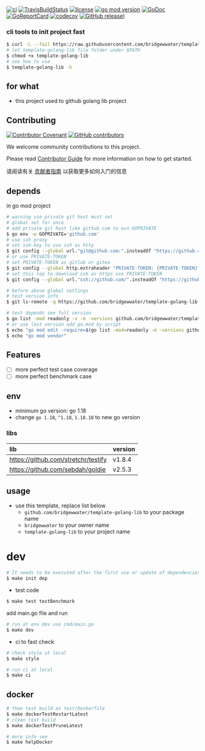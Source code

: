[![ci](https://github.com/bridgewwater/template-golang-lib/actions/workflows/ci.yml/badge.svg)](https://github.com/bridgewwater/template-golang-lib/actions/workflows/ci.yml)
[![TravisBuildStatus](https://api.travis-ci.com/bridgewwater/template-golang-lib.svg?branch=main)](https://travis-ci.com/bridgewwater/template-golang-lib)
[![license](https://img.shields.io/github/license/bridgewwater/template-golang-lib)](https://github.com/bridgewwater/template-golang-lib)
[![go mod version](https://img.shields.io/github/go-mod/go-version/bridgewwater/template-golang-lib?label=go.mod)](https://github.com/bridgewwater/template-golang-lib)
[![GoDoc](https://godoc.org/github.com/bridgewwater/template-golang-lib?status.png)](https://godoc.org/github.com/bridgewwater/template-golang-lib/)
[![GoReportCard](https://goreportcard.com/badge/github.com/bridgewwater/template-golang-lib)](https://goreportcard.com/report/github.com/bridgewwater/template-golang-lib)
[![codecov](https://codecov.io/gh/bridgewwater/template-golang-lib/branch/main/graph/badge.svg)](https://codecov.io/gh/bridgewwater/template-golang-lib)
[![GitHub release)](https://img.shields.io/github/v/release/bridgewwater/template-golang-lib)](https://github.com/bridgewwater/template-golang-lib/releases)

### cli tools to init project fast

```bash
$ curl -L --fail https://raw.githubusercontent.com/bridgewwater/template-golang-lib/main/template-golang-lib
# let template-golang-lib file folder under $PATH
$ chmod +x template-golang-lib
# see how to use
$ template-golang-lib -h
```

## for what

- this project used to github golang lib project

## Contributing

[![Contributor Covenant](https://img.shields.io/badge/contributor%20covenant-v1.4-ff69b4.svg)](.github/CONTRIBUTING_DOC/CODE_OF_CONDUCT.md)
[![GitHub contributors](https://img.shields.io/github/contributors/bridgewwater/template-golang-lib)](https://github.com/bridgewwater/template-golang-lib/graphs/contributors)

We welcome community contributions to this project.

Please read [Contributor Guide](.github/CONTRIBUTING_DOC/CONTRIBUTING.md) for more information on how to get started.

请阅读有关 [贡献者指南](.github/CONTRIBUTING_DOC/zh-CN/CONTRIBUTING.md) 以获取更多如何入门的信息

## depends

in go mod project

```bash
# warning use private git host must set
# global set for once
# add private git host like github.com to evn GOPRIVATE
$ go env -w GOPRIVATE='github.com'
# use ssh proxy
# set ssh-key to use ssh as http
$ git config --global url."git@github.com:".insteadOf "https://github.com/"
# or use PRIVATE-TOKEN
# set PRIVATE-TOKEN as gitlab or gitea
$ git config --global http.extraheader "PRIVATE-TOKEN: {PRIVATE-TOKEN}"
# set this rep to download ssh as https use PRIVATE-TOKEN
$ git config --global url."ssh://github.com/".insteadOf "https://github.com/"

# before above global settings
# test version info
$ git ls-remote -q https://github.com/bridgewwater/template-golang-lib.git

# test depends see full version
$ go list -mod readonly -v -m -versions github.com/bridgewwater/template-golang-lib
# or use last version add go.mod by script
$ echo "go mod edit -require=$(go list -mod=readonly -m -versions github.com/bridgewwater/template-golang-lib | awk '{print $1 "@" $NF}')"
$ echo "go mod vendor"
```

## Features

- [ ] more perfect test case coverage
- [ ] more perfect benchmark case

## env

- minimum go version: go 1.18
- change `go 1.18`, `^1.18`, `1.18.10` to new go version

### libs

| lib                                 | version |
|:------------------------------------|:--------|
| https://github.com/stretchr/testify | v1.8.4  |
| https://github.com/sebdah/goldie    | v2.5.3  |

## usage

- use this template, replace list below
    - `github.com/bridgewwater/template-golang-lib` to your package name
    - `bridgewwater` to your owner name
    - `template-golang-lib` to your project name

# dev

```bash
# It needs to be executed after the first use or update of dependencies.
$ make init dep
```

- test code

```bash
$ make test testBenchmark
```

add main.go file and run

```bash
# run at env dev use cmd/main.go
$ make dev
```

- ci to fast check

```bash
# check style at local
$ make style

# run ci at local
$ make ci
```

## docker

```bash
# then test build as test/Dockerfile
$ make dockerTestRestartLatest
# clean test build
$ make dockerTestPruneLatest

# more info see
$ make helpDocker
```
